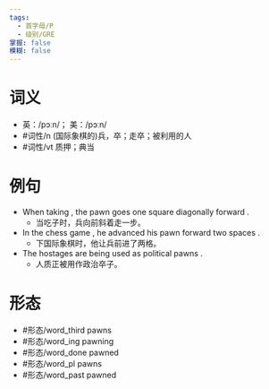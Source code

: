 ```yaml
---
tags:
  - 首字母/P
  - 级别/GRE
掌握: false
模糊: false
---
```

# 词义
- 英：/pɔːn/； 美：/pɔːn/
- #词性/n  (国际象棋的)兵，卒；走卒；被利用的人
- #词性/vt  质押；典当
# 例句
- When taking , the pawn goes one square diagonally forward .
	- 当吃子时，兵向前斜着走一步。
- In the chess game , he advanced his pawn forward two spaces .
	- 下国际象棋时，他让兵前进了两格。
- The hostages are being used as political pawns .
	- 人质正被用作政治卒子。
# 形态
- #形态/word_third pawns
- #形态/word_ing pawning
- #形态/word_done pawned
- #形态/word_pl pawns
- #形态/word_past pawned
